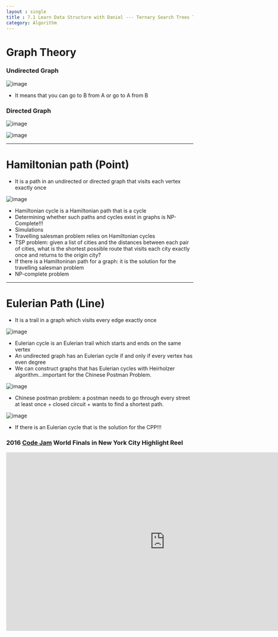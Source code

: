 ```yaml
---
layout : single
title : 7.1 Learn Data Structure with Daniel --- Ternary Search Trees Theory
category: Algorithm
---
```


<script type="text/javascript" async
  src="https://cdn.mathjax.org/mathjax/latest/MathJax.js?config=TeX-MML-AM_CHTML">
</script>

# Graph Theory

### Undirected Graph
![image](http://courses.cs.washington.edu/courses/cse421/07su/hw/hw2dfsb.gif)

- It means that you can go to B from A or go to A from B


### Directed Graph
![image](http://www.mrgeek.me/wp-content/uploads/2014/04/directed-graph.png)


![image](http://embed.wistia.com/deliveries/712da88a887ce673e90a1a088faf5a6397b8fc6f.jpg)

---

# Hamiltonian path (Point)
- It is a path in an undirected or directed graph that visits each vertex exactly once

![image](http://support.esri.com/~/media/Support/GISDictionary/Hamiltonian-path.jpg)

- Hamiltonian cycle is a Hamiltonian path that is a cycle
- Determining whether such paths and cycles exist in graphs is NP-Complete!!!
- Simulations
- Travelling salesman problem relies on Hamiltonian cycles
- TSP problem: given a list of cities and the distances between each pair of cities, what is the shortest possible route that visits each city exactly once and returns to the origin city?
- If there is a Hamiltoninan path for a graph: it is the solution for the travelling salesman problem
- NP-complete problem

---

# Eulerian Path (Line)
- It is a trail in a graph which visits every edge exactly once

![image](http://4.bp.blogspot.com/-LOrP3erurXs/UZBWITqkF7I/AAAAAAAAAN4/hq6Y-NM1t58/s1600/Screen+shot+2013-05-12+at+8.02.42+PM.png)

- Eulerian cycle is an Eulerian trail which starts and ends on the same vertex
- An undirected graph has an Eulerian cycle if and only if every vertex has even degree
- We can construct graphs that has Eulerian cycles with Heirholzer algorithm...important for the Chinese Postman Problem.


![image](https://encrypted-tbn3.gstatic.com/images?q=tbn:ANd9GcQLf7jrFC4oMD8gEkh37WhNJI5NY4i6cvuv9UzDc25hCh76yrz9)

- Chinese postman problem: a postman needs to go through every street at least once + closed circuit + wants to find a shortest path.

![image](http://p1.bpimg.com/567571/123ffd063684a82f.png)


- If there is an Eulerian cycle that is the solution for the CPP!!!

### 2016 [Code Jam](https://en.wikipedia.org/wiki/Google_Code_Jam) World Finals in New York City Highlight Reel

<div style="max-width:640px; margin:0 auto 10px;" >
<div
style="position: relative;
width:100%;
padding-bottom:56.25%;
height:0;">

<iframe width="854" height="480" src="https://www.youtube.com/embed/g9ebwBWEuCc" frameborder="0" allowfullscreen></iframe>

</div>
</div>
